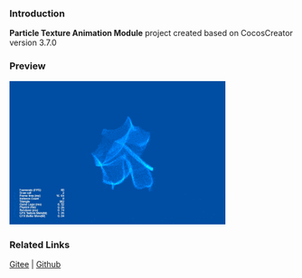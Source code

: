 ### Introduction
**Particle Texture Animation Module** project created based on CocosCreator version 3.7.0

### Preview
![image](../../../gif/202203/2022030544.gif)

### Related Links
[Gitee](https://gitee.com/mirrors_cocos-creator/test-cases-3d/blob/v3.0/assets/cases/particle) | [Github](https://github.com/cocos-creator/test-cases-3d/blob/v3.0/assets/cases/particle)